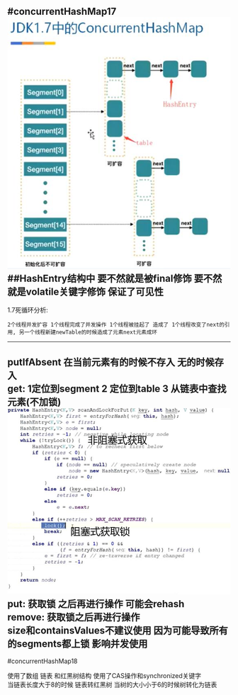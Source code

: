 #concurrentHashMap17  
![1]  
##HashEntry结构中 要不然就是被final修饰 要不然就是volatile关键字修饰 保证了可见性
---
1.7死循环分析: 
    
    2个线程并发扩容 1个线程完成了并发操作 1个线程被挂起了 造成了 1个线程改变了next的引用, 另一个线程新建newTable的时候造成了元素next元素成环
---
putIfAbsent 在当前元素有的时候不存入 无的时候存入  
get: 1定位到segment 2 定位到table 3 从链表中查找元素(不加锁)
![2]
put: 获取锁 之后再进行操作 可能会rehash  
remove: 获取锁之后再进行操作  
size和containsValues不建议使用 因为可能导致所有的segments都上锁 影响并发使用  
---
#concurrentHashMap18

使用了数组 链表 和红黑树结构  使用了CAS操作和synchronized关键字  
当链表长度大于8的时候 链表转红黑树 当树的大小小于6的时候树转化为链表  
  
[1]:../images/17chm.jpg
[2]:../images/17chmput拿锁.jpg